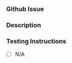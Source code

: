<!-- Please title this PR with the following structure: -->
<!-- (System)(files changed)[Issue Number]: brief description of PR -- >
<!-- Example: Audio(sound fx)[#23]: Update game over sound -->

### Github Issue
<!-- Issue number this PR addresses -->

### Description
<!-- Brief description of what this PR changes -->

### Testing Instructions
<!-- A list of steps of what you did to test locally -->
- [ ] N/A
